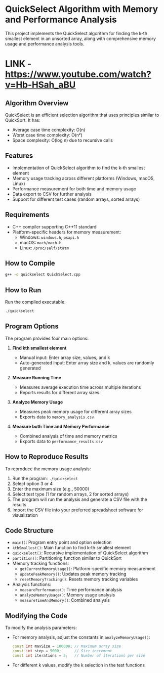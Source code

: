 # QuickSelect Algorithm with Memory and Performance Analysis

This project implements the QuickSelect algorithm for finding the k-th smallest element in an unsorted array, along with comprehensive memory usage and performance analysis tools.

# LINK - https://www.youtube.com/watch?v=Hb-HSah_aBU

## Algorithm Overview

QuickSelect is an efficient selection algorithm that uses principles similar to QuickSort. It has:
- Average case time complexity: O(n)
- Worst case time complexity: O(n²)
- Space complexity: O(log n) due to recursive calls

## Features

- Implementation of QuickSelect algorithm to find the k-th smallest element
- Memory usage tracking across different platforms (Windows, macOS, Linux)
- Performance measurement for both time and memory usage
- Data export to CSV for further analysis
- Support for different test cases (random arrays, sorted arrays)

## Requirements

- C++ compiler supporting C++11 standard
- Platform-specific headers for memory measurement:
  - Windows: `windows.h`, `psapi.h`
  - macOS: `mach/mach.h`
  - Linux: `/proc/self/statm`

## How to Compile

```bash
g++ -o quickselect QuickSelect.cpp
```

## How to Run

Run the compiled executable:

```bash
./quickselect
```

## Program Options

The program provides four main options:

1. **Find kth smallest element**
   - Manual input: Enter array size, values, and k
   - Auto-generated input: Enter array size and k, values are randomly generated

2. **Measure Running Time**
   - Measures average execution time across multiple iterations
   - Reports results for different array sizes

3. **Analyze Memory Usage**
   - Measures peak memory usage for different array sizes
   - Exports data to `memory_analysis.csv`

4. **Measure both Time and Memory Performance**
   - Combined analysis of time and memory metrics
   - Exports data to `performance_results.csv`

## How to Reproduce Results

To reproduce the memory usage analysis:

1. Run the program: `./quickselect`
2. Select option 3 or 4
3. Enter the maximum size (e.g., 50000)
4. Select test type (1 for random arrays, 2 for sorted arrays)
5. The program will run the analysis and generate a CSV file with the results
6. Import the CSV file into your preferred spreadsheet software for visualization

## Code Structure

- `main()`: Program entry point and option selection
- `kthSmallest()`: Main function to find k-th smallest element
- `quickselect()`: Recursive implementation of QuickSelect algorithm
- `partition()`: Partitioning function similar to QuickSort
- Memory tracking functions:
  - `getCurrentMemoryUsage()`: Platform-specific memory measurement
  - `updatePeakMemory()`: Updates peak memory tracking
  - `resetMemoryTracking()`: Resets memory tracking variables
- Analysis functions:
  - `measurePerformance()`: Time performance analysis
  - `analyzeMemoryUsage()`: Memory usage analysis
  - `measureTimeAndMemory()`: Combined analysis

## Modifying the Code

To modify the analysis parameters:
- For memory analysis, adjust the constants in `analyzeMemoryUsage()`:
  ```cpp
  const int maxSize = 100000; // Maximum array size
  const int step = 5000;      // Size increment
  const int iterations = 5;   // Number of iterations per size
  ```

- For different k values, modify the k selection in the test functions
